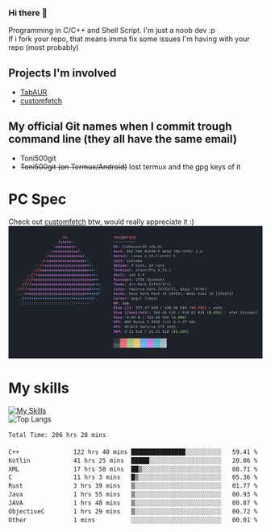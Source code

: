 ### Hi there 👋

Programming in C/C++ and Shell Script. I'm just a noob dev :p\
If i fork your repo, that means imma fix some issues I'm having with your repo (most probably)

## Projects I'm involved
 - [TabAUR](https://github.com/BurntRanch/TabAUR)
 - [customfetch](https://github.com/Toni500github/customfetch)

## My official Git names when I commit trough command line (they all have the same email)
* Toni500git
* ~~Toni500git (on Termux/Android)~~ lost termux and the gpg keys of it

# PC Spec
Check out [customfetch](https://github.com/Toni500github/customfetch) btw, would really appreciate it :)
![screenshot.png](https://github.com/Toni500github/customfetch/raw/main/screenshot.png)

# My skills
[![My Skills](https://skillicons.dev/icons?i=cpp,bash,androidstudio,arch,linux&theme=light)](https://skillicons.dev)\
![Top Langs](https://github-readme-stats.vercel.app/api/top-langs/?username=Toni500github&layout=compact)

<!--START_SECTION:waka-->

```txt
Total Time: 206 hrs 28 mins

C++               122 hrs 40 mins ███████████████░░░░░░░░░░   59.41 %
Kotlin            41 hrs 25 mins  █████░░░░░░░░░░░░░░░░░░░░   20.06 %
XML               17 hrs 58 mins  ██▒░░░░░░░░░░░░░░░░░░░░░░   08.71 %
C                 11 hrs 3 mins   █▒░░░░░░░░░░░░░░░░░░░░░░░   05.36 %
Rust              3 hrs 39 mins   ▒░░░░░░░░░░░░░░░░░░░░░░░░   01.77 %
Java              1 hrs 55 mins   ▒░░░░░░░░░░░░░░░░░░░░░░░░   00.93 %
JAVA              1 hrs 48 mins   ▒░░░░░░░░░░░░░░░░░░░░░░░░   00.87 %
ObjectiveC        1 hrs 29 mins   ▒░░░░░░░░░░░░░░░░░░░░░░░░   00.72 %
Other             1 mins          ░░░░░░░░░░░░░░░░░░░░░░░░░   00.01 %
```

<!--END_SECTION:waka-->
